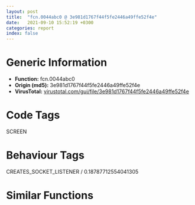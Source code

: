 ```yaml
---
layout: post
title:  "fcn.0044abc0 @ 3e981d1767f44f5fe2446a49ffe52f4e"
date:   2021-09-10 15:52:19 +0300
categories: report
index: false
---
```


# Generic Information
- **Function:** fcn.0044abc0
- **Origin (md5):** 3e981d1767f44f5fe2446a49ffe52f4e
- **VirusTotal:** [virustotal.com/gui/file/3e981d1767f44f5fe2446a49ffe52f4e][virustotal_ref]

# Code Tags
<span class="tag" id="SCREEN">SCREEN</span>


# Behaviour Tags
<span class="bhv-tag" id="CREATES_SOCKET_LISTENER">CREATES_SOCKET_LISTENER / 0.18787712554041305</span>

# Similar Functions
<script type="text/javascript" src="https://www.gstatic.com/charts/loader.js"></script>
<script type="text/javascript">

    google.charts.load('current', {'packages':['corechart']});
    google.charts.setOnLoadCallback(drawChart);

    function drawChart() {
    var data = new google.visualization.DataTable();
        data.addColumn('number', 'X');
        data.addColumn('number', 'Y');
        data.addColumn({type: 'string', role: 'tooltip', 'p': {'html': true}});
        data.addColumn({'type': 'string', 'role': 'style'});
        
        data.addRows([
    [65.92166137695312, 1.8082246780395508, '<b><a href="/report/fcn.0044abc0@3e981d1767f44f5fe2446a49ffe52f4e">fcn.0044abc0</a><br>@3e981d1767f44f5fe2446a49ffe52f4e</b><br>', 'point { fill-color: #e0440e; }'],
[61.89433670043945, 178.05990600585938, '<b><a href="/report/fcn.004c5230@279a61b1e76da49531f1f16fd1102a2d">fcn.004c5230</a><br>@279a61b1e76da49531f1f16fd1102a2d</b><br>', 'null'],
[-17.546438217163086, -83.82990264892578, '<b><a href="/report/fcn.00434fe0@3e981d1767f44f5fe2446a49ffe52f4e">fcn.00434fe0</a><br>@3e981d1767f44f5fe2446a49ffe52f4e</b><br>', 'null'],
[130.1604461669922, -54.787906646728516, '<b><a href="/report/fcn.1000ebe0@4c3818fdf32d89a09257dbc9d3e142ea">fcn.1000ebe0</a><br>@4c3818fdf32d89a09257dbc9d3e142ea</b><br>', 'null'],
[65.05995178222656, -63.351444244384766, '<b><a href="/report/fcn.00437fb0@3e981d1767f44f5fe2446a49ffe52f4e">fcn.00437fb0</a><br>@3e981d1767f44f5fe2446a49ffe52f4e</b><br>', 'null'],
[137.1136474609375, 112.13745880126953, '<b><a href="/report/fcn.0052a880@c60344b51fa39a329b92557d24ff7670">fcn.0052a880</a><br>@c60344b51fa39a329b92557d24ff7670</b><br>', 'null'],
[59.21592712402344, 71.35861206054688, '<b><a href="/report/fcn.00442d70@3e981d1767f44f5fe2446a49ffe52f4e">fcn.00442d70</a><br>@3e981d1767f44f5fe2446a49ffe52f4e</b><br>', 'null'],
[-19.819791793823242, -6.746188640594482, '<b><a href="/report/fcn.0043aa60@3e981d1767f44f5fe2446a49ffe52f4e">fcn.0043aa60</a><br>@3e981d1767f44f5fe2446a49ffe52f4e</b><br>', 'null'],
[-93.44088745117188, 17.6064395904541, '<b><a href="/report/fcn.0048c570@3e981d1767f44f5fe2446a49ffe52f4e">fcn.0048c570</a><br>@3e981d1767f44f5fe2446a49ffe52f4e</b><br>', 'null'],
[-82.16996002197266, 94.8047866821289, '<b><a href="/report/fcn.00496370@3e981d1767f44f5fe2446a49ffe52f4e">fcn.00496370</a><br>@3e981d1767f44f5fe2446a49ffe52f4e</b><br>', 'null'],
[159.05148315429688, 46.11128234863281, '<b><a href="/report/fcn.00463e91@d96761eb00d2d97e2b6f5ffffed0b46a">fcn.00463e91</a><br>@d96761eb00d2d97e2b6f5ffffed0b46a</b><br>', 'null'],

        ]);

    var options = {
        title: 'Similarity Plot',
        legend: 'none',
        colors: ['#dedbd9', '#e6693e', '#ec8f6e', '#f3b49f', '#f6c7b6'],
        tooltip: {isHtml: true, trigger: 'both'},
        explorer: {
        actions: ["dragToZoom", "rightClickToReset"],
        },
        chartArea: {
        width: '80%',
        height: '80%'
        },
        width: '100%',
        height: '100%'
    };

    var chart = new google.visualization.ScatterChart(document.getElementById('chart_div'));

    chart.draw(data, options);
    }
    
</script>


<div id="chart_div" style="width: 100%px; height: 100%;"></div>

# Disassembled Code
{% highlight nasm %}

push 0xffffffffffffffff
push 0x4c1c7f
mov eax, dword
push eax
mov dword
sub esp, 0x26c
push ebp
push esi
mov esi, ecx
push edi
push esi
lea ecx, [esp+0xbc]
call fcn.004ba7e6
lea eax, [esp+0x1b0]
xor ebp, ebp
push eax
lea ecx, [esp+0xbc]
mov dword[esp+0x284], ebp
call fcn.004ba397
mov ecx, esi
call fcn.0044a7a0
mov edi, eax
cmp edi, ebp
mov dword[esp+0x4c], edi
je 0x44c1cd
mov ecx, edi
call fcn.00447a00
test eax, eax
je 0x44c1cd
mov ecx, edi
call fcn.00447a40
test eax, eax
je 0x44c1cd
cmp dword[esi+0x44c], ebp
je 0x44ac4c
mov ecx, esi
call fcn.0044c300
push ebx
mov ecx, esi
call fcn.0044a730
push ebp
mov ecx, esi
mov dword[esp+0x190], eax
call fcn.0044a740
mov ecx, dword[esi+0x5c]
mov edx, dword[esi+0x58]
push ecx
lea eax, [esp+0xc0]
push edx
push eax
call fcn.00461e40
add esp, 0xc
lea ecx, [esp+0xbc]
push ecx
lea ecx, [esp+0x1ac]
call fcn.0044a200
mov eax, dword[esp+0x1b8]
mov ecx, dword[esp+0x1bc]
mov edx, dword[esp+0x1b4]
mov edi, dword[sym.imp.GDI32.dll_DPtoLP]
mov dword[esp+0x78], eax
mov dword[esp+0x7c], ecx
mov ecx, dword[esp+0xc4]
lea eax, [esp+0x74]
mov dword[esp+0x74], edx
mov edx, dword[esp+0x1c0]
push 2
push eax
push ecx
mov byte[esp+0x290], 2
mov dword[esp+0x8c], edx
call edi
mov eax, dword[esi+0x1c]
lea edx, [esp+0x98]
push edx
push eax
call dword[sym.imp.USER32.dll_GetClientRect]
mov edx, dword[esp+0xc4]
lea ecx, [esp+0x98]
push 2
push ecx
push edx
call edi
mov eax, dword[esp+0x98]
mov ecx, dword[esp+0x9c]
mov edx, dword[esp+0xa0]
mov edi, dword[esp+0xa4]
mov dword[esp+0x118], eax
mov dword[esp+0x128], eax
lea eax, [esp+0xb4]
mov dword[esp+0x11c], ecx
mov dword[esp+0x12c], ecx
push eax
mov ecx, esi
mov dword[esp+0x124], edx
mov dword[esp+0x128], edi
mov dword[esp+0x134], edx
mov dword[esp+0x138], edi
call fcn.0044c250
mov edi, dword[eax]
mov ecx, dword[esp+0x98]
add ecx, edi
lea edx, [esp+0x98]
mov ebx, dword[eax+4]
mov eax, dword[esp+0x9c]
mov dword[esp+0x98], ecx
add eax, ebx
lea ecx, [esp+0x74]
mov dword[esp+0x9c], eax
push ecx
lea eax, [esp+0x9c]
push edx
push eax
call dword[sym.imp.USER32.dll_IntersectRect]
mov ecx, dword[esp+0x98]
mov edx, dword[esp+0x9c]
mov dword[esp+0x14], ecx
mov eax, dword[esp+0xa0]
mov ecx, dword[esp+0xa4]
mov dword[esp+0x18], edx
mov dword[esp+0x1c], eax
mov eax, dword[esp+0xc4]
lea edx, [esp+0x14]
push 2
push edx
push eax
mov dword[esp+0x2c], ecx
call dword[sym.imp.GDI32.dll_LPtoDP]
mov dword[esp+0x14c], ebp
mov dword[esp+method.CRgn.virtual_0], 0x4d7894
lea ecx, [esp+0x14]
mov byte[esp+0x284], 3
push ecx
call dword[sym.imp.GDI32.dll_CreateRectRgnIndirect]
push eax
lea ecx, [esp+0x14c]
call fcn.004ba926
mov eax, dword[esp+0x118]
lea edx, [esp+0x74]
add eax, edi
push edx
mov dword[esp+0x11c], eax
lea eax, [esp+0x11c]
lea ecx, [esp+0x11c]
push eax
push ecx
call dword[sym.imp.USER32.dll_IntersectRect]
mov eax, dword[esp+0x11c]
mov ecx, dword[esp+0x120]
mov edx, dword[esp+0x118]
mov dword[esp+0x18], eax
mov dword[esp+0x1c], ecx
mov ecx, dword[esp+0xc4]
lea eax, [esp+0x14]
mov dword[esp+0x14], edx
mov edx, dword[esp+0x124]
push 2
push eax
push ecx
mov dword[esp+0x2c], edx
call dword[sym.imp.GDI32.dll_LPtoDP]
mov dword[esp+0x154], ebp
mov dword[esp+method.CRgn.virtual_0], 0x4d7894
mov edi, dword[sym.imp.GDI32.dll_CreateRectRgnIndirect]
lea edx, [esp+0x14]
push edx
mov byte[esp+0x288], 4
call edi
push eax
lea ecx, [esp+0x154]
call fcn.004ba926
mov edx, dword[esp+0x12c]
lea eax, [esp+0x74]
add edx, ebx
lea ecx, [esp+0x128]
mov dword[esp+0x12c], edx
push eax
lea edx, [esp+0x12c]
push ecx
push edx
call dword[sym.imp.USER32.dll_IntersectRect]
mov ecx, dword[esp+0x12c]
mov edx, dword[esp+0x130]
mov eax, dword[esp+0x128]
mov dword[esp+0x18], ecx
mov dword[esp+0x1c], edx
mov edx, dword[esp+0xc4]
lea ecx, [esp+0x14]
mov dword[esp+0x14], eax
mov eax, dword[esp+0x134]
push 2
push ecx
push edx
mov dword[esp+0x2c], eax
call dword[sym.imp.GDI32.dll_LPtoDP]
mov dword[esp+0x160], ebp
mov ebx, vtable.CRgn.0
mov dword[esp+0x15c], ebx
lea eax, [esp+0x14]
mov byte[esp+0x284], 5
push eax
call edi
push eax
lea ecx, [esp+0x160]
call fcn.004ba926
mov dword[esp+0x6c], ebp
mov dword[esp+0x68], ebx
mov dword[esp+0x4c], ebp
mov dword[esp+0x48], ebx
lea ecx, [esp+0x1b4]
mov byte[esp+0x284], 7
push ecx
call edi
push eax
lea ecx, [esp+0x6c]
call fcn.004ba926
mov edx, dword[esp+0xc4]
mov edi, dword[sym.imp.GDI32.dll_GetCurrentObject]
push 6
push edx
call edi
push eax
call fcn.004ba911
mov dword[esp+0x190], eax
mov eax, dword[esp+0xc4]
push 1
push eax
call edi
push eax
call fcn.004ba911
mov ecx, dword[esp+0xc4]
push 2
push ecx
mov dword[esp+0x19c], eax
call edi
push eax
call fcn.004ba911
push 1
lea ecx, [esp+0xc0]
mov dword[esp+0x1b4], eax
call fcn.004ba056
mov eax, dword[esi+0x44]
mov edi, dword[esp+0x50]
shr eax, 1
and eax, 1
mov ecx, edi
mov dword[esp+0x144], eax
call fcn.00447a00
mov ecx, edi
mov dword[esp+0x64], eax
call fcn.00447ac0
mov ebx, eax
mov ecx, edi
mov dword[esp+0x58], ebx
call fcn.00447a40
mov ecx, edi
mov dword[esp+0x44], eax
call fcn.00447ad0
mov edi, eax
push 1
mov ecx, esi
mov dword[esp+0x3c], edi
call fcn.004b6dba
add eax, ebx
push ebp
mov ecx, esi
mov dword[esp+0x2c], eax
call fcn.004b6dba
lea edx, [esp+0xb4]
add eax, edi
push edx
mov ecx, esi
mov dword[esp+0x14], eax
call fcn.0044a3f0
mov ecx, dword[eax]
mov dword[esp+0x3c], ecx
mov edx, dword[eax+4]
mov dword[esp+0x94], ebp
mov dword[esp+0x40], edx
mov dword[esp+0x90], 0x4cf5b8
lea eax, [esp+0x90]
mov ecx, esi
push eax
mov byte[esp+0x288], 8
call fcn.0044a7f0
push 0xf
call dword[sym.imp.USER32.dll_GetSysColor]
push eax
lea ecx, [esp+0x178]
call fcn.004ba9e3
push 0xffffff
push ebp
push ebp
lea ecx, [esp+0x144]
mov byte[esp+0x290], 9
call fcn.004ba993
push 0x808080
push ebp
push ebp
lea ecx, [esp+0x11c]
mov byte[esp+0x290], 0xa
call fcn.004ba993
push ebp
push ebp
push ebp
lea ecx, [esp+0x1d0]
mov byte[esp+0x290], 0xb
call fcn.004ba993
mov eax, 5
mov dword[esp+0x164], ebp
mov dword[esp+0x16c], ebp
mov dword[esp+0x168], ebp
mov dword[esp+0x170], eax
mov dword[esp+0x17c], ebp
mov dword[esp+0x184], ebp
mov dword[esp+0x180], ebp
mov dword[esp+0x188], eax
lea ecx, [esp+0x1ec]
mov byte[esp+0x284], 0xe
call fcn.00449760
mov ecx, dword[0x4f5b20]
mov dword[esp+0xb0], ecx
mov byte[esp+0x284], 0x10
mov dword[esp+0x54], 1
mov edi, dword[esp+0x54]
cmp edi, 2
jne 0x44b1e7
push 1
lea ecx, [esp+0xc0]
call fcn.004ba13d
mov edx, dword[esi+0x40]
lea ecx, [esp+0xb4]
push edx
call fcn.004ba9e3
cmp eax, ebp
jne 0x44b187
xor ecx, ecx
jmp 0x44b18a
mov ecx, dword[eax+4]
mov edx, dword[esp+0x6c]
lea eax, [esp+0x68]
neg eax
sbb eax, eax
push ecx
and eax, edx
push eax
mov eax, dword[esp+0xc8]
push eax
call dword[sym.imp.GDI32.dll_FillRgn]
mov dword[esp+0xb4], 0x4d6ac8
lea ecx, [esp+0xb4]
mov byte[esp+0x284], 0x11
call fcn.004ba97d
mov ecx, dword[esi+0x5c]
mov edx, dword[esi+0x58]
push ecx
lea eax, [esp+0xc0]
push edx
push eax
mov byte[esp+0x290], 0x10
call fcn.00461e40
add esp, 0xc
cmp dword[esp+0x144], 1
jne 0x44b9b5
mov ecx, dword[esp+0x78]
mov eax, dword[esp+0x40]
cmp ecx, eax
jg 0x44b6cc
cmp edi, 1
jne 0x44b353
mov eax, dword[esp+0x38]
xor edi, edi
xor ebx, ebx
cmp eax, ebp
jle 0x44b236
push ebx
mov ecx, esi
call fcn.0044a310
push eax
push edi
mov ecx, esi
call fcn.0044a4d0
mov edi, eax
mov eax, dword[esp+0x38]
inc ebx
cmp ebx, eax
jl 0x44b21a
mov ebx, dword[esp+0x10]
mov eax, dword[esp+0x44]
cmp ebx, eax
jge 0x44b25e
push ebx
mov ecx, esi
call fcn.0044a310
push eax
push edi
mov ecx, esi
call fcn.0044a4d0
mov edi, eax
mov eax, dword[esp+0x44]
inc ebx
cmp ebx, eax
jl 0x44b242
mov edx, dword[esp+0x3c]
mov eax, dword[esp+0x40]
add edi, edx
lea ecx, [esp+0x74]
mov dword[esp+0x20], eax
lea edx, [esp+0x14]
push ecx
lea eax, [esp+0x18]
push edx
push eax
mov dword[esp+0x20], ebp
mov dword[esp+0x28], edi
mov dword[esp+0x24], ebp
call dword[sym.imp.USER32.dll_IntersectRect]
lea ecx, [esp+0x14]
push ecx
call dword[sym.imp.USER32.dll_IsRectEmpty]
test eax, eax
jne 0x44b6cc
mov eax, dword[esp+0xc4]
lea edx, [esp+0x14]
push 2
push edx
push eax
call dword[sym.imp.GDI32.dll_LPtoDP]
lea ecx, [esp+0x14]
push ecx
call dword[sym.imp.GDI32.dll_CreateRectRgnIndirect]
push eax
lea ecx, [esp+0x4c]
call fcn.004ba926
mov edi, dword[esp+0x4c]
lea eax, [esp+0x48]
mov edx, dword[esp+0x6c]
lea ecx, [esp+0x68]
neg eax
sbb eax, eax
push 4
and eax, edi
neg ecx
sbb ecx, ecx
push eax
and ecx, edx
push ecx
push edx
call dword[sym.imp.GDI32.dll_CombineRgn]
lea ecx, [esp+0x48]
call fcn.004ba97d
mov eax, dword[esp+0xc4]
lea edx, [esp+0x14]
push 2
push edx
push eax
call dword[sym.imp.GDI32.dll_DPtoLP]
lea ecx, [esp+0x174]
push ecx
lea ecx, [esp+0xc0]
call fcn.004b9f7a
mov eax, dword[esp+0x20]
mov edx, dword[esp+0x18]
mov ecx, dword[esp+0x1c]
mov edi, dword[esp+0x14]
sub eax, edx
sub ecx, edi
push 0xf00021
push eax
push ecx
push edx
mov edx, dword[esp+0xd0]
push edi
push edx
call dword[sym.imp.GDI32.dll_PatBlt]
jmp 0x44b6cc
mov eax, dword[esp+0x10]
mov edx, dword[esp+0x38]
mov ecx, dword[esp+0x44]
sub eax, edx
xor ebx, ebx
mov dword[esp+0x2c], eax
lea edi, [eax-1]
cmp edi, ecx
mov dword[esp+0x24], edi
jge 0x44b6cc
jmp 0x44b37c
mov eax, dword[esp+0x2c]
cmp ebx, dword[esp+0x7c]
jg 0x44b6cc
cmp edi, eax
jl 0x44b49a
mov eax, dword[esp+0x10]
cmp edi, eax
mov edi, dword[esp+0x24]
jge 0x44b3a4
mov ecx, eax
mov eax, dword[esp+0x38]
sub edi, ecx
add edi, eax
push edi
mov ecx, esi
mov dword[esp+0x18], ebx
call fcn.0044a310
push eax
push ebx
mov ecx, esi
call fcn.0044a4d0
mov dword[esp+0x1c], eax
mov eax, dword[esp+0x40]
lea ecx, [esp+0x74]
mov dword[esp+0x20], eax
lea edx, [esp+0x14]
push ecx
lea eax, [esp+0x1d0]
push edx
push eax
mov dword[esp+0x24], ebp
call dword[sym.imp.USER32.dll_IntersectRect]
mov edx, dword[esp+0x1d0]
mov ecx, dword[esp+0x1cc]
mov eax, dword[esp+0x1d4]
mov dword[esp+0x1e0], edx
mov dword[esp+0x1dc], ecx
mov ecx, dword[esp+0x1d8]
lea edx, [esp+0x1dc]
mov dword[esp+0x1e4], eax
push edx
mov dword[esp+0x1ec], ecx
call dword[sym.imp.USER32.dll_IsRectEmpty]
test eax, eax
jne 0x44b496
mov ecx, dword[esp+0x50]
lea eax, [esp+0xb0]
push eax
push edi
call fcn.00447a80
lea ecx, [esp+0x90]
test ecx, ecx
je 0x44b462
mov eax, dword[esp+0x94]
cmp eax, ebp
je 0x44b462
mov edx, dword[esp+0xc0]
push eax
push edx
call dword[sym.imp.GDI32.dll_SelectObject]
push ebp
lea ecx, [esp+0xc0]
call fcn.004ba10e
mov eax, dword[esp+0xb0]
lea edx, [esp+0x14]
push 0x825
push edx
mov ecx, dword[eax-8]
push ecx
push eax
mov eax, dword[esp+0xcc]
lea ecx, [esp+0xcc]
call dword[eax+0x68]
mov edi, dword[esp+0x24]
lea ecx, [esp+0x110]
push ecx
lea ecx, [esp+0xc0]
call fcn.004b9f7a
mov edx, dword[esp+0x2c]
lea eax, [edx-1]
cmp edi, eax
jne 0x44b5bf
mov eax, dword[esp+0x3c]
mov ecx, dword[esp+0x74]
cmp eax, ecx
jl 0x44b5b6
mov edx, dword[esp+0xc4]
mov eax, 1
lea ecx, [esp+0x30]
push eax
push ecx
push edx
mov dword[esp+0x3c], eax
mov dword[esp+0x40], eax
call dword[sym.imp.GDI32.dll_DPtoLP]
lea eax, [esp+0x138]
lea ecx, [esp+0xbc]
push eax
call fcn.004b9f7a
mov ebx, dword[esp+0x40]
mov ecx, dword[esp+0x30]
push ebx
lea edx, [esp+0x22c]
push ecx
push edx
lea ecx, [esp+0xc8]
call fcn.004ba46b
mov eax, dword[esp+0x34]
mov ecx, dword[esp+0x30]
push eax
push ecx
lea ecx, [esp+0xc4]
call fcn.004ba4b7
mov edx, dword[esp+0x34]
mov eax, dword[esp+0x3c]
push edx
push eax
lea ecx, [esp+0xc4]
call fcn.004ba4b7
lea ecx, [esp+0x110]
push ecx
lea ecx, [esp+0xc0]
call fcn.004b9f7a
push ebx
lea edx, [esp+0x23c]
push ebp
push edx
lea ecx, [esp+0xc8]
call fcn.004ba46b
push ebp
push ebp
lea ecx, [esp+0xc4]
call fcn.004ba4b7
mov eax, dword[esp+0x3c]
push ebp
push eax
lea ecx, [esp+0xc4]
call fcn.004ba4b7
mov ecx, dword[esp+0x3c]
push ebx
push ecx
lea ecx, [esp+0xc4]
call fcn.004ba4b7
push ebx
push ebp
lea ecx, [esp+0xc4]
call fcn.004ba4b7
mov ebx, dword[esp+0x3c]
jmp 0x44b6bb
mov ecx, dword[esp+0x10]
mov eax, edi
cmp edi, ecx
jge 0x44b5d1
sub eax, ecx
mov ecx, dword[esp+0x38]
add eax, ecx
push eax
mov ecx, esi
call fcn.0044a310
push eax
push ebx
mov ecx, esi
call fcn.0044a4d0
mov edi, eax
mov eax, dword[esp+0x74]
cmp edi, eax
jl 0x44b6b5
mov eax, dword[esp+0xc4]
lea edx, [esp+0x30]
push 1
push edx
push eax
mov dword[esp+0x3c], ebx
mov dword[esp+0x40], ebp
call dword[sym.imp.GDI32.dll_LPtoDP]
mov ecx, dword[esp+0x30]
mov edx, dword[esp+0xc4]
inc ecx
push 1
mov dword[esp+0x34], ecx
lea ecx, [esp+0x34]
push ecx
push edx
call dword[sym.imp.GDI32.dll_DPtoLP]
lea eax, [esp+0x138]
lea ecx, [esp+0xbc]
push eax
call fcn.004b9f7a
mov ecx, dword[esp+0x40]
mov edx, dword[esp+0x30]
push ecx
lea eax, [esp+0x244]
push edx
push eax
lea ecx, [esp+0xc8]
call fcn.004ba46b
mov ecx, dword[esp+0x30]
push ebp
push ecx
lea ecx, [esp+0xc4]
call fcn.004ba4b7
lea edx, [esp+0x110]
lea ecx, [esp+0xbc]
push edx
call fcn.004b9f7a
push ebp
push edi
lea ecx, [esp+0xc4]
call fcn.004ba4b7
mov eax, dword[esp+0x40]
lea ecx, [esp+0xbc]
push eax
push edi
call fcn.004ba4b7
mov ecx, dword[esp+0x40]
push ecx
push ebx
lea ecx, [esp+0xc4]
call fcn.004ba4b7
mov ebx, edi
mov edi, dword[esp+0x24]
mov eax, dword[esp+0x44]
inc edi
cmp edi, eax
mov dword[esp+0x24], edi
jl 0x44b378
mov edx, dword[esp+0x74]
mov eax, dword[esp+0x3c]
cmp edx, eax
jg 0x44b9ac
mov ebx, dword[esp+0x28]
mov ecx, dword[esp+0x58]
mov eax, dword[esp+0x64]
mov edi, dword[esp+0x40]
sub ebx, ecx
cmp ebx, eax
mov dword[esp+0x24], ebx
jge 0x44b9ac
jmp 0x44b702
mov ebx, dword[esp+0x24]
xor ebp, ebp
cmp edi, dword[esp+0x80]
jg 0x44b9ac
mov eax, dword[esp+0x28]
cmp ebx, eax
jge 0x44b71f
sub ebx, eax
mov eax, dword[esp+0x58]
add ebx, eax
push ebx
mov ecx, esi
call fcn.0044a230
push eax
push edi
mov ecx, esi
call fcn.0044a600
mov ebp, eax
mov eax, dword[esp+0x78]
cmp ebp, eax
jl 0x44b993
mov eax, dword[esp+0x3c]
mov dword[esp+0x14], 0
mov dword[esp+0x1c], eax
mov eax, dword[esp+0x54]
cmp eax, 1
mov dword[esp+0x18], edi
mov dword[esp+0x20], ebp
jne 0x44b829
lea ecx, [esp+0x74]
lea edx, [esp+0x14]
push ecx
lea eax, [esp+0x18]
push edx
push eax
call dword[sym.imp.USER32.dll_IntersectRect]
lea ecx, [esp+0x14]
push ecx
call dword[sym.imp.USER32.dll_IsRectEmpty]
test eax, eax
jne 0x44b993
lea edx, [esp+0x174]
lea ecx, [esp+0xbc]
push edx
call fcn.004b9f7a
mov eax, dword[esp+0x20]
mov edx, dword[esp+0x18]
mov ecx, dword[esp+0x1c]
mov edi, dword[esp+0x14]
sub eax, edx
sub ecx, edi
push 0xf00021
push eax
mov eax, dword[esp+0xc8]
push ecx
push edx
push edi
push eax
call dword[sym.imp.GDI32.dll_PatBlt]
mov edx, dword[esp+0xc4]
lea ecx, [esp+0x14]
push 2
push ecx
push edx
call dword[sym.imp.GDI32.dll_LPtoDP]
lea eax, [esp+0x14]
push eax
call dword[sym.imp.GDI32.dll_CreateRectRgnIndirect]
push eax
lea ecx, [esp+0x4c]
call fcn.004ba926
mov edi, dword[esp+0x4c]
lea eax, [esp+0x48]
mov edx, dword[esp+0x6c]
lea ecx, [esp+0x68]
neg eax
sbb eax, eax
push 4
and eax, edi
neg ecx
sbb ecx, ecx
push eax
and ecx, edx
push ecx
push edx
call dword[sym.imp.GDI32.dll_CombineRgn]
lea ecx, [esp+0x48]
call fcn.004ba97d
jmp 0x44b993
mov edx, dword[esp+0xc4]
lea ecx, [esp+0x30]
push 1
push ecx
push edx
mov dword[esp+0x3c], 0
mov dword[esp+0x40], edi
call dword[sym.imp.GDI32.dll_LPtoDP]
mov eax, dword[esp+0x34]
mov ecx, dword[esp+0xc4]
inc eax
push 1
mov dword[esp+0x38], eax
lea eax, [esp+0x34]
push eax
push ecx
call dword[sym.imp.GDI32.dll_DPtoLP]
lea edx, [esp+0x138]
lea ecx, [esp+0xbc]
push edx
call fcn.004b9f7a
mov eax, dword[esp+0x34]
lea ecx, [esp+0x230]
push eax
push 0
push ecx
lea ecx, [esp+0xc8]
call fcn.004ba46b
mov edx, dword[esp+0x34]
mov eax, dword[esp+0x3c]
push edx
push eax
lea ecx, [esp+0xc4]
call fcn.004ba4b7
lea ecx, [esp+0x110]
push ecx
lea ecx, [esp+0xc0]
call fcn.004b9f7a
mov edx, dword[esp+0x3c]
push ebp
push edx
lea ecx, [esp+0xc4]
call fcn.004ba4b7
push ebp
push 0
lea ecx, [esp+0xc4]
call fcn.004ba4b7
push edi
push 0
lea ecx, [esp+0xc4]
call fcn.004ba4b7
inc ebx
lea eax, [esp+0x248]
push ebx
push 0x4e9d60
push eax
call dword[sym.imp.USER32.dll_wsprintfA]
lea ecx, [esp+0x9c]
add esp, 0xc
test ecx, ecx
je 0x44b92e
mov eax, dword[esp+0x94]
test eax, eax
je 0x44b92e
mov edx, dword[esp+0xc0]
push eax
push edx
call dword[sym.imp.GDI32.dll_SelectObject]
push 0
lea ecx, [esp+0xc0]
call fcn.004ba10e
lea eax, [esp+0x248]
lea ecx, [esp+0x158]
push eax
call fcn.004b3b7a
mov eax, dword[esp+0x158]
lea edx, [esp+0x14]
push 0x825
push edx
mov ecx, dword[eax-8]
mov byte[esp+0x28c], 0x12
push ecx
push eax
mov eax, dword[esp+0xcc]
lea ecx, [esp+0xcc]
call dword[eax+0x68]
lea ecx, [esp+0x158]
mov byte[esp+0x284], 0x10
call fcn.004b3b0c
mov eax, dword[esp+0x24]
mov ecx, dword[esp+0x64]
inc eax
mov edi, ebp
cmp eax, ecx
mov dword[esp+0x24], eax
jl 0x44b6fc
xor ebp, ebp
mov ebx, dword[esp+0x40]
jmp 0x44bb2a
cmp edi, 2
jne 0x44bb28
cmp dword[esp+0x78], 4
jg 0x44ba73
cmp dword[esp+0x58], ebp
jne 0x44ba73
cmp dword[esp+0x28], ebp
jle 0x44ba73
mov ebx, dword[esp+0x10]
mov ecx, dword[esp+0x38]
mov eax, dword[esp+0x44]
sub ebx, ecx
cmp ebx, eax
mov dword[esp+0x2c], ebp
mov dword[esp+0xac], ebp
jge 0x44ba73
mov eax, dword[esp+0x10]
mov edi, ebx
cmp ebx, eax
jge 0x44ba0e
mov ecx, eax
mov eax, dword[esp+0x38]
sub edi, ecx
add edi, eax
push edi
mov ecx, esi
call fcn.0044a310
mov ecx, dword[esp+0x28]
mov dword[esp+0xa8], eax
push edi
lea eax, [ecx-1]
mov ecx, dword[esp+0x54]
push eax
call fcn.00447b20
push eax
mov eax, dword[esp+0x2c]
lea edx, [esp+0xac]
push 0x10
push edx
dec eax
push edi
mov edi, dword[esp+0x3c]
push eax
push ebp
lea ecx, [esp+0xd4]
push edi
push ecx
mov ecx, esi
call fcn.0044ddf0
mov edx, dword[esp+0xa8]
mov ecx, esi
push edx
push edi
call fcn.0044a4d0
mov dword[esp+0x2c], eax
mov eax, dword[esp+0x44]
inc ebx
cmp ebx, eax
jl 0x44b9fa
cmp dword[esp+0x74], 4
jg 0x44bb28
cmp dword[esp+0x38], ebp
jne 0x44bb28
cmp dword[esp+0x10], ebp
jle 0x44bb28
mov ebx, dword[esp+0x28]
mov ecx, dword[esp+0x58]
mov eax, dword[esp+0x64]
sub ebx, ecx
cmp ebx, eax
mov dword[esp+0x2c], ebp
mov dword[esp+0xa8], ebp
jge 0x44bb28
mov eax, dword[esp+0x28]
mov edi, ebx
cmp ebx, eax
jge 0x44bac3
mov ecx, eax
mov eax, dword[esp+0x58]
sub edi, ecx
add edi, eax
push edi
mov ecx, esi
call fcn.0044a230
mov ecx, dword[esp+0x50]
mov dword[esp+0xac], eax
mov eax, dword[esp+0x10]
dec eax
push eax
push edi
call fcn.00447b20
mov edx, dword[esp+0x10]
push eax
lea ecx, [esp+0xac]
push 8
lea eax, [edx-1]
push ecx
push eax
push edi
mov edi, dword[esp+0x40]
lea eax, [esp+0xd0]
push edi
push ebp
push eax
mov ecx, esi
call fcn.0044ddf0
mov ecx, dword[esp+0xac]
push ecx
push edi
mov ecx, esi
call fcn.0044a600
mov dword[esp+0x2c], eax
mov eax, dword[esp+0x64]
inc ebx
cmp ebx, eax
jl 0x44baaf
xor ebx, ebx
push 0xffffffffffffffff
push ebp
lea ecx, [esp+0x16c]
mov dword[esp+0x90], ebx
call fcn.0044a0d0
push 0xffffffffffffffff
push ebp
lea ecx, [esp+0x184]
call fcn.0044a0d0
mov edi, dword[esp+0x28]
mov ecx, dword[esp+0x58]
mov eax, dword[esp+0x64]
sub edi, ecx
cmp edi, eax
mov dword[esp+0x24], edi
jge 0x44bfdf
jmp 0x44bb6d
xor ebp, ebp
cmp ebx, dword[esp+0x80]
jg 0x44bfdf
mov eax, dword[esp+0x28]
mov ebp, edi
cmp edi, eax
jge 0x44bb8c
sub ebp, eax
mov eax, dword[esp+0x58]
add ebp, eax
push ebp
mov ecx, esi
mov dword[esp+0x60], ebp
call fcn.0044a230
push eax
push ebx
mov ecx, esi
call fcn.0044a600
mov ecx, eax
mov eax, dword[esp+0x78]
cmp ecx, eax
mov dword[esp+0x1ac], ecx
jl 0x44bfc3
mov edx, dword[esp+0x3c]
mov eax, dword[esp+0x10]
mov ebx, dword[esp+0x38]
mov dword[esp+0x8c], edx
mov edx, dword[esp+0x44]
sub eax, ebx
cmp eax, edx
mov dword[esp+0x2c], eax
jge 0x44bfc3
mov ecx, dword[esp+0x10]
jmp 0x44bbed
mov ecx, dword[esp+0x10]
mov ebp, dword[esp+0x5c]
mov eax, dword[esp+0x2c]
cmp eax, ecx
jge 0x44bbf9
mov edx, dword[esp+0x38]
sub eax, ecx
add eax, edx
mov edx, dword[esp+0x28]
mov dword[esp+0x60], eax
cmp ebp, edx
jge 0x44bc18
cmp eax, ecx
jge 0x44bc0f
lea eax, [esp+0x74]
jmp 0x44bc2a
lea eax, [esp+0x118]
jmp 0x44bc2a
cmp eax, ecx
lea eax, [esp+0x128]
jl 0x44bc2a
lea eax, [esp+0x98]
mov ecx, dword[eax]
mov edx, dword[eax+4]
mov edi, dword[esp+0x60]
mov ebp, dword[esp+0x5c]
mov dword[esp+0x198], ecx
mov ecx, dword[eax+8]
mov ebx, dword[esp+0x88]
mov dword[esp+0x1a0], ecx
push 0
mov dword[esp+0x1a0], edx
mov edx, dword[eax+0xc]
mov eax, dword[esp+0x90]
push edi
lea ecx, [esp+0x1f4]
push ebp
push ecx
mov ecx, dword[esp+0x60]
mov dword[esp+0x1b4], edx
mov dword[esp+0x94], eax
call fcn.00447ae0
lea ecx, [esp+0x1ec]
call fcn.00449840
test eax, 0x3c0000
je 0x44bdef
lea ecx, [esp+0x1ec]
call fcn.00449840
test eax, 0x40000
je 0x44bcfb
mov edx, dword[esp+0x5c]
mov ecx, dword[esp+0x50]
dec edi
push 0
push edi
lea eax, [esp+0x1f4]
push edx
push eax
call fcn.00447ae0
push edi
mov ecx, esi
call fcn.0044a310
mov ecx, dword[esp+0x84]
neg eax
push eax
push ecx
mov ecx, esi
call fcn.0044a4d0
lea ecx, [esp+0x1ec]
mov dword[esp+0x84], eax
call fcn.00449840
test eax, 0x40000
jne 0x44bcad
lea ecx, [esp+0x1ec]
call fcn.00449840
test eax, 0x80000
je 0x44bd4c
mov ecx, dword[esp+0x50]
dec ebp
push 0
push edi
lea edx, [esp+0x1f4]
push ebp
push edx
call fcn.00447ae0
push ebp
mov ecx, esi
call fcn.0044a230
neg eax
push eax
push ebx
mov ecx, esi
call fcn.0044a600
lea ecx, [esp+0x1ec]
mov ebx, eax
call fcn.00449840
test eax, 0x80000
jne 0x44bd0e
mov edx, dword[esp+0x168]
mov dword[esp+0x140], 0
test edx, edx
jle 0x44bd9f
mov eax, dword[esp+0x17c]
mov ecx, dword[esp+0x164]
sub ecx, eax
mov dword[esp+0x70], ecx
jmp 0x44bd7c
mov ecx, dword[esp+0x70]
cmp dword[ecx+eax], ebp
jne 0x44bd89
cmp dword[eax], edi
je 0x44be1d
mov ecx, dword[esp+0x140]
add eax, 4
inc ecx
cmp ecx, edx
mov dword[esp+0x140], ecx
jl 0x44bd78
cmp ebp, 0xffffffff
je 0x44bdef
mov dword[esp+0x70], edx
inc edx
push 0xffffffffffffffff
push edx
lea ecx, [esp+0x16c]
call fcn.0044a0d0
mov eax, dword[esp+0x164]
mov ecx, dword[esp+0x70]
push 0xffffffffffffffff
mov dword[eax+ecx*4], ebp
mov eax, dword[esp+0x184]
mov dword[esp+0x74], eax
inc eax
push eax
lea ecx, [esp+0x184]
call fcn.0044a0d0
mov edx, dword[esp+0x17c]
mov eax, dword[esp+0x70]
mov dword[edx+eax*4], edi
cmp dword[esp+0x54], 2
jne 0x44be49
mov ecx, dword[esp+0x28]
mov eax, dword[esp+0x5c]
cmp eax, ecx
jge 0x44be22
mov edx, dword[esp+0x10]
mov ecx, dword[esp+0x60]
xor eax, eax
cmp ecx, edx
setl al
dec eax
lea ecx, [esp+0x150]
and eax, ecx
jmp 0x44be3c
or ebp, 0xffffffff
jmp 0x44bdef
mov edx, dword[esp+0x10]
mov eax, dword[esp+0x60]
cmp eax, edx
lea eax, [esp+0x15c]
jl 0x44be3c
lea eax, [esp+0x148]
push eax
lea ecx, [esp+0xc0]
call fcn.004ba3a7
cmp ebp, 0xffffffff
je 0x44bf33
cmp dword[esp+0x54], 1
jne 0x44bf0d
mov edx, dword[esp+0x84]
lea eax, [esp+0x14]
lea ecx, [esp+0x198]
push eax
push ecx
push 0x20
push edi
push ebp
push ebx
lea eax, [esp+0xd4]
push edx
push eax
mov ecx, esi
call fcn.0044d4b0
lea ecx, [esp+0x198]
lea edx, [esp+0x14]
push ecx
lea eax, [esp+0x18]
push edx
push eax
call dword[sym.imp.USER32.dll_IntersectRect]
lea ecx, [esp+0x14]
push ecx
call dword[sym.imp.USER32.dll_IsRectEmpty]
test eax, eax
jne 0x44bf80
mov eax, dword[esp+0xc4]
lea edx, [esp+0x14]
push 2
push edx
push eax
call dword[sym.imp.GDI32.dll_LPtoDP]
lea ecx, [esp+0x14]
push ecx
call dword[sym.imp.GDI32.dll_CreateRectRgnIndirect]
push eax
lea ecx, [esp+0x4c]
call fcn.004ba926
mov ebp, dword[esp+0x4c]
lea eax, [esp+0x48]
mov edx, dword[esp+0x6c]
lea ecx, [esp+0x68]
neg eax
sbb eax, eax
push 4
and eax, ebp
neg ecx
sbb ecx, ecx
push eax
and ecx, edx
push ecx
push edx
call dword[sym.imp.GDI32.dll_CombineRgn]
lea ecx, [esp+0x48]
call fcn.004ba97d
jmp 0x44bf80
mov eax, dword[esp+0x84]
lea edx, [esp+0x198]
push 0
push edx
push 1
push edi
push ebp
push ebx
lea ecx, [esp+0xd4]
push eax
push ecx
mov ecx, esi
call fcn.0044d4b0
cmp dword[esp+0x54], 2
jne 0x44bf80
mov eax, dword[esp+0x144]
mov ecx, dword[esp+0x60]
dec eax
lea edx, [esp+0x198]
neg eax
sbb eax, eax
push 0
and eax, 6
push edx
mov edx, dword[esp+0x64]
add eax, 0x18
push eax
mov eax, dword[esp+0x94]
push ecx
mov ecx, dword[esp+0x9c]
push edx
push eax
lea edx, [esp+0xd4]
push ecx
push edx
mov ecx, esi
call fcn.0044d4b0
mov eax, dword[esp+0x60]
mov ecx, esi
push eax
call fcn.0044a310
mov ecx, dword[esp+0x8c]
push eax
push ecx
mov ecx, esi
call fcn.0044a4d0
mov ecx, dword[esp+0x44]
mov dword[esp+0x8c], eax
mov eax, dword[esp+0x2c]
inc eax
cmp eax, ecx
mov dword[esp+0x2c], eax
jl 0x44bbe1
mov edi, dword[esp+0x24]
mov ecx, dword[esp+0x1ac]
mov eax, dword[esp+0x64]
inc edi
mov ebx, ecx
cmp edi, eax
mov dword[esp+0x88], ebx
mov dword[esp+0x24], edi
jl 0x44bb6b
xor ebp, ebp
push ebp
lea ecx, [esp+0xc0]
call fcn.004ba3a7
mov eax, dword[esp+0x54]
inc eax
cmp eax, 2
mov dword[esp+0x54], eax
jle 0x44b154
mov eax, dword[esi+0x44c]
pop ebx
cmp eax, ebp
je 0x44c010
mov ecx, esi
call fcn.0044c300
push ebp
lea ecx, [esp+0xbc]
call fcn.004ba3a7
mov edx, dword[esp+0x18c]
lea ecx, [esp+0xb8]
push edx
call fcn.004b9f7a
mov eax, dword[esp+0x190]
lea ecx, [esp+0xb8]
push eax
call fcn.004b9f7a
mov ecx, dword[esp+0x1ac]
push ecx
lea ecx, [esp+0xbc]
call fcn.004b9f7a
mov edx, dword[esp+0x188]
mov ecx, esi
push edx
call fcn.0044a740
lea ecx, [esp+0xac]
mov byte[esp+0x280], 0xf
call fcn.004b3b0c
lea ecx, [esp+0x1e8]
mov byte[esp+0x280], 0xe
call fcn.00449790
mov eax, dword[esp+0x178]
cmp eax, ebp
je 0x44c0a4
push eax
call fcn.004b3876
add esp, 4
mov eax, dword[esp+0x160]
cmp eax, ebp
je 0x44c0b8
push eax
call fcn.004b3876
add esp, 4
mov esi, vtable.CGdiObject.0
mov dword[esp+0x1c0], esi
lea ecx, [esp+0x1c0]
mov byte[esp+0x280], 0x13
call fcn.004ba97d
mov dword[esp+0x10c], esi
lea ecx, [esp+0x10c]
mov byte[esp+0x280], 0x14
call fcn.004ba97d
mov dword[esp+0x134], esi
lea ecx, [esp+0x134]
mov byte[esp+0x280], 0x15
call fcn.004ba97d
mov dword[esp+0x170], esi
lea ecx, [esp+0x170]
mov byte[esp+0x280], 0x16
call fcn.004ba97d
mov dword[esp+0x8c], esi
lea ecx, [esp+0x8c]
mov byte[esp+0x280], 0x17
call fcn.004ba97d
mov dword[esp+0x44], esi
lea ecx, [esp+0x44]
mov byte[esp+0x280], 0x18
call fcn.004ba97d
mov dword[esp+0x64], esi
lea ecx, [esp+0x64]
mov byte[esp+0x280], 0x19
call fcn.004ba97d
mov dword[esp+0x158], esi
lea ecx, [esp+0x158]
mov byte[esp+0x280], 0x1a
call fcn.004ba97d
mov dword[esp+0x14c], esi
lea ecx, [esp+0x14c]
mov byte[esp+0x280], 0x1b
call fcn.004ba97d
mov dword[esp+0x144], esi
lea ecx, [esp+0x144]
mov byte[esp+0x280], 0x1c
call fcn.004ba97d
lea ecx, [esp+0x1a4]
call fcn.0044a220
jmp 0x44c21e
mov eax, dword[esi+0x40]
lea ecx, [esp+0xb0]
push eax
call fcn.004ba9e3
cmp eax, ebp
jne 0x44c1e5
xor eax, eax
jmp 0x44c1e8
mov eax, dword[eax+4]
mov edx, dword[esp+0xbc]
lea ecx, [esp+0x1b0]
push eax
push ecx
push edx
call dword[sym.imp.USER32.dll_FillRect]
mov dword[esp+0xb0], 0x4d6ac8
lea ecx, [esp+0xb0]
mov byte[esp+0x280], 1
call fcn.004ba97d
lea ecx, [esp+0xb8]
mov dword[esp+0x280], 0xffffffff
call fcn.004ba858
mov ecx, dword[esp+0x278]
pop edi
pop esi
pop ebp
mov dword
add esp, 0x278
ret

{% endhighlight %}

[virustotal_ref]: https://www.virustotal.com/gui/file/3e981d1767f44f5fe2446a49ffe52f4e